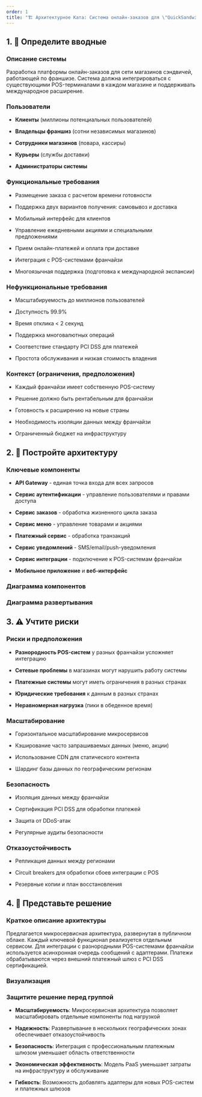 ```yaml
---
order: 1
title: "🏗️ Архитектурное Ката: Система онлайн-заказов для \"QuickSandwich\""
---
```


## 1\. 📖 Определите вводные

### Описание системы

Разработка платформы онлайн-заказов для сети магазинов сэндвичей, работающей по франшизе. Система должна интегрироваться с существующими POS-терминалами в каждом магазине и поддерживать международное расширение.

### Пользователи

-  **Клиенты** (миллионы потенциальных пользователей)

-  **Владельцы франшиз** (сотни независимых магазинов)

-  **Сотрудники магазинов** (повара, кассиры)

-  **Курьеры** (службы доставки)

-  **Администраторы системы**

### Функциональные требования

-  Размещение заказа с расчетом времени готовности

-  Поддержка двух вариантов получения: самовывоз и доставка

-  Мобильный интерфейс для клиентов

-  Управление ежедневными акциями и специальными предложениями

-  Прием онлайн-платежей и оплата при доставке

-  Интеграция с POS-системами франчайзи

-  Многоязычная поддержка (подготовка к международной экспансии)

### Нефункциональные требования

-  Масштабируемость до миллионов пользователей

-  Доступность 99.9%

-  Время отклика \< 2 секунд

-  Поддержка многовалютных операций

-  Соответствие стандарту PCI DSS для платежей

-  Простота обслуживания и низкая стоимость владения

### Контекст (ограничения, предположения)

-  Каждый франчайзи имеет собственную POS-систему

-  Решение должно быть рентабельным для франчайзи

-  Готовность к расширению на новые страны

-  Необходимость изоляции данных между франчайзи

-  Ограниченный бюджет на инфраструктуру

## 2\. 🧩 Постройте архитектуру

### Ключевые компоненты

-  **API Gateway** - единая точка входа для всех запросов

-  **Сервис аутентификации** - управление пользователями и правами доступа

-  **Сервис заказов** - обработка жизненного цикла заказа

-  **Сервис меню** - управление товарами и акциями

-  **Платежный сервис** - обработка транзакций

-  **Сервис уведомлений** - SMS/email/push-уведомления

-  **Сервис интеграции** - подключение к POS-системам франчайзи

-  **Мобильное приложение** и **веб-интерфейс**

### Диаграмма компонентов

<mermaid path="./_index.mermaid" width="780px" height="202px"/>

### Диаграмма развертывания

<mermaid path="./_index-2.mermaid" width="780px" height="152px"/>

## 3\. ⚠️ Учтите риски

### Риски и предположения

-  **Разнородность POS-систем** у разных франчайзи усложняет интеграцию

-  **Сетевые проблемы** в магазинах могут нарушить работу системы

-  **Платежные системы** могут иметь ограничения в разных странах

-  **Юридические требования** к данным в разных странах

-  **Неравномерная нагрузка** (пики в обеденное время)

### Масштабирование

-  Горизонтальное масштабирование микросервисов

-  Кэширование часто запрашиваемых данных (меню, акции)

-  Использование CDN для статического контента

-  Шардинг базы данных по географическим регионам

### Безопасность

-  Изоляция данных между франчайзи

-  Сертификация PCI DSS для обработки платежей

-  Защита от DDoS-атак

-  Регулярные аудиты безопасности

### Отказоустойчивость

-  Репликация данных между регионами

-  Circuit breakers для обработки сбоев интеграции с POS

-  Резервные копии и план восстановления

## 4\. 📝 Представьте решение

### Краткое описание архитектуры

Предлагается микросервисная архитектура, развернутая в публичном облаке. Каждый ключевой функционал реализуется отдельным сервисом. Для интеграции с разнородными POS-системами франчайзи используется асинхронная очередь сообщений с адаптерами. Платежи обрабатываются через внешний платежный шлюз с PCI DSS сертификацией.

### Визуализация

<mermaid path="./_index-3.mermaid" width="780px" height="564px"/>

### Защитите решение перед группой

-  **Масштабируемость**: Микросервисная архитектура позволяет масштабировать отдельные компоненты под нагрузкой

-  **Надежность**: Развертывание в нескольких географических зонах обеспечивает отказоустойчивость

-  **Безопасность**: Интеграция с профессиональным платежным шлюзом уменьшает область ответственности

-  **Экономическая эффективность**: Модель PaaS уменьшает затраты на инфраструктуру и обслуживание

-  **Гибкость**: Возможность добавлять адаптеры для новых POS-систем и платежных шлюзов